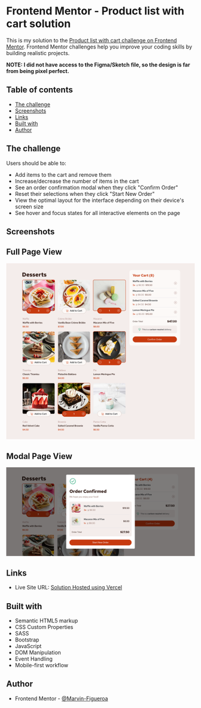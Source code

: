 # Frontend Mentor - Product list with cart solution

This is my solution to the [Product list with cart challenge on Frontend Mentor](https://www.frontendmentor.io/challenges/product-list-with-cart-5MmqLVAp_d). Frontend Mentor challenges help you improve your coding skills by building realistic projects.

**NOTE: I did not have access to the Figma/Sketch file, so the design is far from being pixel perfect.**

## Table of contents

- [The challenge](#the-challenge)
- [Screenshots](#screenshots)
- [Links](#links)
- [Built with](#built-with)
- [Author](#author)

## The challenge

Users should be able to:

- Add items to the cart and remove them
- Increase/decrease the number of items in the cart
- See an order confirmation modal when they click "Confirm Order"
- Reset their selections when they click "Start New Order"
- View the optimal layout for the interface depending on their device's screen size
- See hover and focus states for all interactive elements on the page

## Screenshots

## Full Page View

![](./screenshots/page-full.png)

## Modal Page View

![](./screenshots/page-modal.png)

## Links

- Live Site URL: [Solution Hosted using Vercel](https://product-list-with-cart-pi.vercel.app/)

## Built with

- Semantic HTML5 markup
- CSS Custom Properties
- SASS
- Bootstrap
- JavaScript
- DOM Manipulation
- Event Handling
- Mobile-first workflow

## Author

- Frontend Mentor - [@Marvin-Figueroa](https://www.frontendmentor.io/profile/Marvin-Figueroa)
